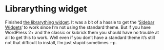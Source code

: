 <!--
  id: 286
  date: 2007-01-28T14:17:07
  modified: 2007-01-28T14:17:07
  slug: librarything-widget
  type: post
  excerpt: <p>Finished the librarything widget. It was a bit of a hassle to get the &#8216;Sidebar Widgets&#8216; to work since I&#8217;m not using the standard theme. But if you have WordPress 2+ and the classic or kubrick them you should have no trouble at all to get this to work. Well even if you don&#8217;t have [&hellip;]</p>
  categories: Javascript, backend, Wordpress
  tags: widget
  inCv: 
  inPortfolio: 
  dateFrom: 
  dateTo: 
-->

# Librarything widget

<p>Finished <a href="?page_id=284">the librarything widget</a>. It was a bit of a hassle to get the &#8216;<a href="http://automattic.com/code/widgets/" target="sidebar">Sidebar Widgets</a>&#8216; to work since I&#8217;m not using the standard theme. But if you have WordPress 2+ and the classic or kubrick them you should have no trouble at all to get this to work. Well even if you don&#8217;t have a standard theme it&#8217;s still not that difficult to install, I&#8217;m just stupid sometimes :-p.</p>